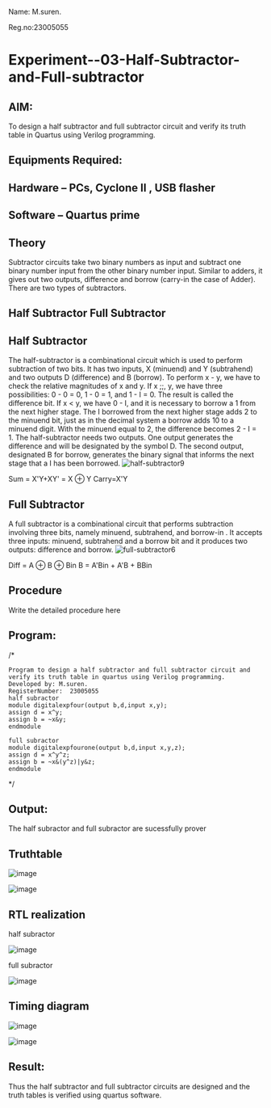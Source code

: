 Name: M.suren.

Reg.no:23005055


# Experiment--03-Half-Subtractor-and-Full-subtractor

## AIM:
To design a half subtractor and full subtractor circuit and verify its truth table in Quartus using Verilog programming.

## Equipments Required:
## Hardware – PCs, Cyclone II , USB flasher
## Software – Quartus prime
## Theory
Subtractor circuits take two binary numbers as input and subtract one binary number input from the other binary number input. Similar to adders, it gives out two outputs, difference and borrow (carry-in the case of Adder). There are two types of subtractors.

## Half Subtractor Full Subtractor
## Half Subtractor
The half-subtractor is a combinational circuit which is used to perform subtraction of two bits. It has two inputs, X (minuend) and Y (subtrahend) and two outputs D (difference) and B (borrow). To perform x - y, we have to check the relative magnitudes of x and y. If x ;;, y, we have three possibilities: 0 - 0 = 0, 1 - 0 = 1, and 1 - I = 0. The result is called the difference bit. If x < y, we have 0 - I, and it is necessary to borrow a 1 from the next higher stage. The I borrowed from the next higher stage adds 2 to the minuend bit, just as in the decimal system a borrow adds 10 to a minuend digit. With the minuend equal to 2, the difference becomes 2 - I = 1. The half-subtractor needs two outputs. One output generates the difference and will be designated by the symbol D. The second output, designated B for borrow, generates the binary signal that informs the next stage that a I has been borrowed.
![half-subtractor9](https://user-images.githubusercontent.com/36288975/166112538-58c3bc7c-ee5d-4e6a-ac8d-8e8328efe27a.png)


Sum = X'Y+XY' = X ⊕ Y
Carry=X'Y

## Full Subtractor
A full subtractor is a combinational circuit that performs subtraction involving three bits, namely minuend, subtrahend, and borrow-in . It accepts three inputs: minuend, subtrahend and a borrow bit and it produces two outputs: difference and borrow. 
![full-subtractor6](https://user-images.githubusercontent.com/36288975/166112541-24c68359-3de8-4674-ae22-8272ffc385ed.png)


Diff = A ⊕ B ⊕ Bin B = A'Bin + A'B + BBin

## Procedure



Write the detailed procedure here 


## Program:
/*
~~~
Program to design a half subtractor and full subtractor circuit and verify its truth table in quartus using Verilog programming.
Developed by: M.suren.
RegisterNumber:  23005055
half subractor
module digitalexpfour(output b,d,input x,y);
assign d = x^y;
assign b = ~x&y;
endmodule

full subractor
module digitalexpfourone(output b,d,input x,y,z);
assign d = x^y^z;
assign b = ~x&(y^z)|y&z;
endmodule
~~~
*/

## Output: 
The half subractor and full subractor are sucessfully prover

## Truthtable

![image](https://github.com/Msuren48106/Experiment--03-Half-Subtractor-and-Full-subtractor/assets/150503875/8f5d5d3d-cb1b-4548-90d3-9ed12aaab3cc)



![image](https://github.com/Msuren48106/Experiment--03-Half-Subtractor-and-Full-subtractor/assets/150503875/509e45c8-a6bf-43c1-ac35-af234688dd6f)



##  RTL realization

half subractor

![image](https://github.com/Msuren48106/Experiment--03-Half-Subtractor-and-Full-subtractor/assets/150503875/b4a73dfb-de85-464e-94c1-dd70b93cdd35)



full subractor

![image](https://github.com/Msuren48106/Experiment--03-Half-Subtractor-and-Full-subtractor/assets/150503875/0873ed84-48b3-481c-9b90-79c9e693b104)




## Timing diagram 

![image](https://github.com/Msuren48106/Experiment--03-Half-Subtractor-and-Full-subtractor/assets/150503875/376e5a3a-93cc-48fd-b75a-e21b9876f37a)


![image](https://github.com/Msuren48106/Experiment--03-Half-Subtractor-and-Full-subtractor/assets/150503875/2e8b674e-9a26-4fc4-a4c8-03ea66f0a366)



## Result:
Thus the half subtractor and full subtractor circuits are designed and the truth tables is verified using quartus software.

